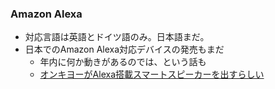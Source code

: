 ### Amazon Alexa

* 対応言語は英語とドイツ語のみ。日本語まだ。
* 日本でのAmazon Alexa対応デバイスの発売もまだ
  * 年内に何か動きがあるのでは、という話も
  * [オンキヨーがAlexa搭載スマートスピーカーを出すらしい](https://robotstart.info/2017/05/09/onkyo-alexa-smart-speaker-vcflx1.html)
